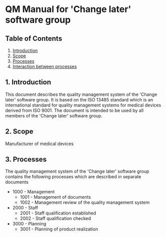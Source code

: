 # QM Manual for 'Change later' software group

## Table of Contents
1. [Introduction](#introduction)
2. [Scope](#scope)
3. [Processes](#processes)
4. [Interaction between processes](#interaction-between-processes)


## 1. Introduction <a name="introduction"></a>
This document describes the quality management system of the 'Change later' software group. It is based on the ISO 13485 standard which is an international standard for quality management systems for medical devices derived from ISO 9001. The document is intended to be used by all members of the 'Change later' software group.

## 2. Scope <a name="scope"></a>
Manufacturer of medical devices

## 3. Processes <a name="processes"></a>
The quality management system of the 'Change later' software group contains the following processes which are described in separate documents 
* 1000 - Management
    * 1001 - Management of documents
    * 1002 - Management review of the quality management system
* 2000 - Staff
    * 2001 - Staff qualification established
    * 2002 - Staff qualification checked
* 3000 - Planning
    * 3001 - Planning of product realization

